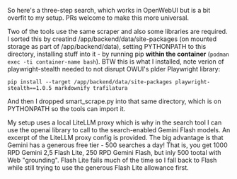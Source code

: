 So here's a three-step search, which works in OpenWebUI but is a bit overfit to my setup. PRs welcome to make this more universal.

Two of the tools use the same scraper and also some libraries are required. I sorted this by creatind /app/backend/data/site-packages (on mounted storage as part of /app/backend/data), setting PYTHONPATH to this directory, installing stuff into it - by running pip **within the container** (`podman exec -ti container-name bash`). BTW this is what I installed, note verion of playwright-stealth needed to not disrupt OWUI's plder Playwright library:

```
pip install --target /app/backend/data/site-packages playwright-stealth==1.0.5 markdownify trafilatura
```

And then I dropped smart_scrape.py into that same directory, which is on PYTHONPATH so the tools can import it.

My setup uses a local LiteLLM proxy which is why in the search tool I can use the openai library to call to the search-enabled Gemini Flash models. An excerpt of the LiteLLM proxy config is provided. The big advantage is that Gemini has a generous free tier - 500 searches a day! That is, you get 1000 RPD Gemini 2,5 Flash Lite, 250 RPD Gemini Flash, but inly 500 tootal with Web "grounding". Flash Lite fails much of the time so I fall back to Flash while still trying to use the generous Flash Lite allowance first.

